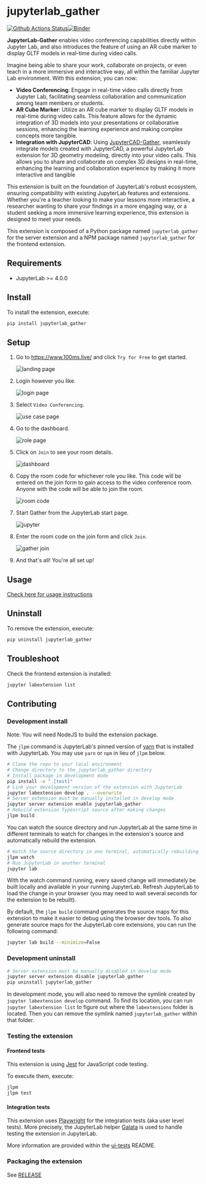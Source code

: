 # jupyterlab_gather

[![Github Actions Status](https://github.com/QuantStack/jupyterlab-gather/workflows/Build/badge.svg)](https://github.com/QuantStack/jupyterlab-gather/actions/workflows/build.yml)[![Binder](https://mybinder.org/badge_logo.svg)](https://mybinder.org/v2/gh/QuantStack/jupyterlab-gather/main?urlpath=lab)

**JupyterLab-Gather** enables video conferencing capabilities directly within Jupyter Lab, and also introduces the feature of using an AR cube marker to display GLTF models in real-time during video calls.

Imagine being able to share your work, collaborate on projects, or even teach in a more immersive and interactive way, all within the familiar Jupyter Lab environment. With this extension, you can now:

- **Video Conferencing**: Engage in real-time video calls directly from Jupyter Lab, facilitating seamless collaboration and communication among team members or students.
- **AR Cube Marker**: Utilize an AR cube marker to display GLTF models in real-time during video calls. This feature allows for the dynamic integration of 3D models into your presentations or collaborative sessions, enhancing the learning experience and making complex concepts more tangible.
- **Integration with JupyterCAD**: Using [JupyterCAD-Gather](https://github.com/jupytercad/jupytercad-gather), seamlessly integrate models created with JupyterCAD, a powerful JupyterLab extension for 3D geometry modeling, directly into your video calls. This allows you to share and collaborate on complex 3D designs in real-time, enhancing the learning and collaboration experience by making it more interactive and tangible

This extension is built on the foundation of JupyterLab's robust ecosystem, ensuring compatibility with existing JupyterLab features and extensions. Whether you're a teacher looking to make your lessons more interactive, a researcher wanting to share your findings in a more engaging way, or a student seeking a more immersive learning experience, this extension is designed to meet your needs.

This extension is composed of a Python package named `jupyterlab_gather`
for the server extension and a NPM package named `jupyterlab_gather`
for the frontend extension.

## Requirements

- JupyterLab >= 4.0.0

## Install

To install the extension, execute:

```bash
pip install jupyterlab_gather
```

## Setup

1. Go to https://www.100ms.live/ and click `Try for Free` to get started.

   ![landing page](https://github.com/gjmooney/jupyterlab-gather/blob/add_state_db/docs/images/1_landing.png 'Landing')

2. Login however you like.

   ![login page](https://github.com/gjmooney/jupyterlab-gather/blob/add_state_db/docs/images/2_login.png 'Login')

3. Select `Video Conferencing`.

   ![use case page](https://github.com/gjmooney/jupyterlab-gather/blob/add_state_db/docs/images/3_usecase.png 'Use Case')

4. Go to the dashboard.

   ![role page](https://github.com/gjmooney/jupyterlab-gather/blob/add_state_db/docs/images/4_role.png 'Role')

5. Click on `Join` to see your room details.

   ![dashboard](https://github.com/gjmooney/jupyterlab-gather/blob/add_state_db/docs/images/5_dashboard.png 'Dashboard')

6. Copy the room code for whichever role you like. This code will be entered on the join form to gain access to the video conference room. Anyone with the code will be able to join the room.

   ![room code](https://github.com/gjmooney/jupyterlab-gather/blob/add_state_db/docs/images/6_roomcode.png 'Room Code')

7. Start Gather from the JupyterLab start page.

   ![jupyter](https://github.com/gjmooney/jupyterlab-gather/blob/add_state_db/docs/images/7_jupyter.png 'Jupyter')

8. Enter the room code on the join form and click `Join`.

   ![gather join](https://github.com/gjmooney/jupyterlab-gather/blob/add_state_db/docs/images/8_gather.png 'Join Room')

9. And that's all! You're all set up!

## Usage

[Check here for usage instructions](./docs/usage.md)

## Uninstall

To remove the extension, execute:

```bash
pip uninstall jupyterlab_gather
```

## Troubleshoot

Check the frontend extension is installed:

```bash
jupyter labextension list
```

## Contributing

### Development install

Note: You will need NodeJS to build the extension package.

The `jlpm` command is JupyterLab's pinned version of
[yarn](https://yarnpkg.com/) that is installed with JupyterLab. You may use
`yarn` or `npm` in lieu of `jlpm` below.

```bash
# Clone the repo to your local environment
# Change directory to the jupyterlab_gather directory
# Install package in development mode
pip install -e ".[test]"
# Link your development version of the extension with JupyterLab
jupyter labextension develop . --overwrite
# Server extension must be manually installed in develop mode
jupyter server extension enable jupyterlab_gather
# Rebuild extension Typescript source after making changes
jlpm build
```

You can watch the source directory and run JupyterLab at the same time in different terminals to watch for changes in the extension's source and automatically rebuild the extension.

```bash
# Watch the source directory in one terminal, automatically rebuilding when needed
jlpm watch
# Run JupyterLab in another terminal
jupyter lab
```

With the watch command running, every saved change will immediately be built locally and available in your running JupyterLab. Refresh JupyterLab to load the change in your browser (you may need to wait several seconds for the extension to be rebuilt).

By default, the `jlpm build` command generates the source maps for this extension to make it easier to debug using the browser dev tools. To also generate source maps for the JupyterLab core extensions, you can run the following command:

```bash
jupyter lab build --minimize=False
```

### Development uninstall

```bash
# Server extension must be manually disabled in develop mode
jupyter server extension disable jupyterlab_gather
pip uninstall jupyterlab_gather
```

In development mode, you will also need to remove the symlink created by `jupyter labextension develop`
command. To find its location, you can run `jupyter labextension list` to figure out where the `labextensions`
folder is located. Then you can remove the symlink named `jupyterlab_gather` within that folder.

### Testing the extension

#### Frontend tests

This extension is using [Jest](https://jestjs.io/) for JavaScript code testing.

To execute them, execute:

```sh
jlpm
jlpm test
```

#### Integration tests

This extension uses [Playwright](https://playwright.dev/docs/intro) for the integration tests (aka user level tests).
More precisely, the JupyterLab helper [Galata](https://github.com/jupyterlab/jupyterlab/tree/master/galata) is used to handle testing the extension in JupyterLab.

More information are provided within the [ui-tests](./ui-tests/README.md) README.

### Packaging the extension

See [RELEASE](RELEASE.md)
